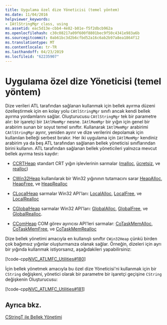 ```yaml
---
title: Uygulama özel dize Yöneticisi (temel yöntem)
ms.date: 11/04/2016
helpviewer_keywords:
- IAtlStringMgr class, using
ms.assetid: eac5d13e-cbb4-4e82-b01e-f5f2dbcb962a
ms.openlocfilehash: c30c08217a09f600f8801bec9f50c4341e983a6b
ms.sourcegitcommit: 0ab61bc3d2b6cfbd52a16c6ab2b97a8ea1864f12
ms.translationtype: MT
ms.contentlocale: tr-TR
ms.lasthandoff: 04/23/2019
ms.locfileid: "62235907"
---
```

# <a name="implementation-of-a-custom-string-manager-basic-method"></a>Uygulama özel dize Yöneticisi (temel yöntem)

Dize verileri ATL tarafından sağlanan kullanmak için bellek ayırma düzeni özelleştirmek için en kolay yolu `CAtlStringMgr` sınıfı ancak kendi bellek ayırma yordamlarını sağlar. Oluşturucusu `CAtlStringMgr` tek bir parametre alır: bir işaretçi bir `IAtlMemMgr` nesne. `IAtlMemMgr` bir yığın için genel bir arabirim sunan bir soyut temel sınıftır. Kullanarak `IAtlMemMgr` arabirimi `CAtlStringMgr` ayırır, yeniden ayırır ve dize verilerini depolamak için kullanılan belleği serbest bırakır. Her iki uygulama için `IAtlMemMgr` kendiniz arabirim ya da beş ATL tarafından sağlanan bellek yöneticisi sınıflarından birini kullanın. ATL tarafından sağlanan bellek yöneticileri yalnızca mevcut bellek ayırma tesis kaydır:

- [CCRTHeap](../atl/reference/ccrtheap-class.md) standart CRT yığın işlevlerinin sarmalar ([malloc](../c-runtime-library/reference/malloc.md), [ücretsiz](../c-runtime-library/reference/free.md), ve [realloc](../c-runtime-library/reference/realloc.md))

- [CWin32Heap](../atl/reference/cwin32heap-class.md) kullanılarak bir Win32 yığınının tutamacını sarar [HeapAlloc](/windows/desktop/api/heapapi/nf-heapapi-heapalloc), [HeapFree](/windows/desktop/api/heapapi/nf-heapapi-heapfree), ve [HeapRealloc](/windows/desktop/api/heapapi/nf-heapapi-heaprealloc)

- [CLocalHeap](../atl/reference/clocalheap-class.md) sarmalar Win32 API'ları: [LocalAlloc](/windows/desktop/api/winbase/nf-winbase-localalloc), [LocalFree](/windows/desktop/api/winbase/nf-winbase-localfree), ve [LocalRealloc](/windows/desktop/api/winbase/nf-winbase-localrealloc)

- [CGlobalHeap](../atl/reference/cglobalheap-class.md) sarmalar Win32 API'ları: [GlobalAlloc](/windows/desktop/api/winbase/nf-winbase-globalalloc), [GlobalFree](/windows/desktop/api/winbase/nf-winbase-globalfree), ve [GlobalRealloc](/windows/desktop/api/winbase/nf-winbase-globalrealloc).

- [CComHeap](../atl/reference/ccomheap-class.md) COM görev ayırıcısı API'leri sarmalar: [CoTaskMemAlloc](/windows/desktop/api/combaseapi/nf-combaseapi-cotaskmemalloc), [CoTaskMemFree](/windows/desktop/api/combaseapi/nf-combaseapi-cotaskmemfree), ve [CoTaskMemRealloc](/windows/desktop/api/combaseapi/nf-combaseapi-cotaskmemrealloc)

Dize bellek yönetimi amacıyla en kullanışlı sınıftır `CWin32Heap` çünkü birden çok bağımsız yığınlar oluşturmanıza olanak sağlar. Örneğin, dizeleri için ayrı bir yığında kullanmak istiyorsanız, aşağıdakileri yapabilirsiniz:

[!code-cpp[NVC_ATLMFC_Utilities#180](../atl-mfc-shared/codesnippet/cpp/implementation-of-a-custom-string-manager-basic-method_1.cpp)]

İçin bellek yönetmek amacıyla bu özel dize Yöneticisi'ni kullanmak için bir `CString` değişkeni, yönetici olarak bir parametre bir işaretçi geçişine `CString` değişkenin Oluşturucusu:

[!code-cpp[NVC_ATLMFC_Utilities#181](../atl-mfc-shared/codesnippet/cpp/implementation-of-a-custom-string-manager-basic-method_2.cpp)]

## <a name="see-also"></a>Ayrıca bkz.

[CStringT ile Bellek Yönetimi](../atl-mfc-shared/memory-management-with-cstringt.md)
